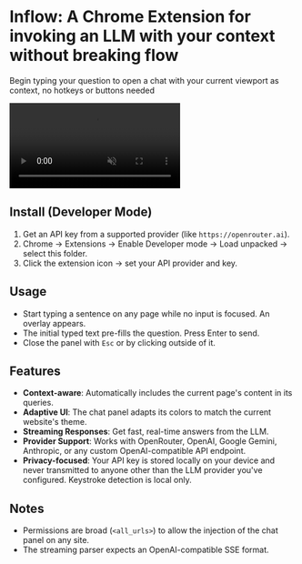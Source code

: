 # Inflow: A Chrome Extension for invoking an LLM with your context without breaking flow

Begin typing your question to open a chat with your current viewport as context, no hotkeys or buttons needed

<video src="[demo.mp4](https://i.imgur.com/qe2QnRm.mp4)" muted autoplay controls loop></video>


## Install (Developer Mode)

1. Get an API key from a supported provider (like `https://openrouter.ai`).
2. Chrome → Extensions → Enable Developer mode → Load unpacked → select this folder.
3. Click the extension icon → set your API provider and key.

## Usage

- Start typing a sentence on any page while no input is focused. An overlay appears.
- The initial typed text pre-fills the question. Press Enter to send.
- Close the panel with `Esc` or by clicking outside of it.

## Features

- **Context-aware**: Automatically includes the current page's content in its queries.
- **Adaptive UI**: The chat panel adapts its colors to match the current website's theme.
- **Streaming Responses**: Get fast, real-time answers from the LLM.
- **Provider Support**: Works with OpenRouter, OpenAI, Google Gemini, Anthropic, or any custom OpenAI-compatible API endpoint.
- **Privacy-focused**: Your API key is stored locally on your device and never transmitted to anyone other than the LLM provider you've configured. Keystroke detection is local only.

## Notes

- Permissions are broad (`<all_urls>`) to allow the injection of the chat panel on any site.
- The streaming parser expects an OpenAI-compatible SSE format.
